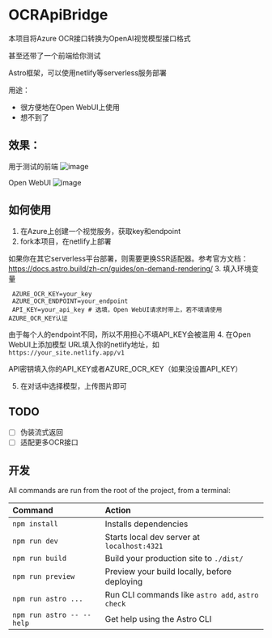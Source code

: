 # OCRApiBridge
本项目将Azure OCR接口转换为OpenAI视觉模型接口格式

甚至还带了一个前端给你测试

Astro框架，可以使用netlify等serverless服务部署

用途：
  - 很方便地在Open WebUI上使用
  - 想不到了

## 效果：
用于测试的前端
![image](https://github.com/user-attachments/assets/4b1cd21a-a350-436a-ae4f-a1f82fa26235)

Open WebUI
![image](https://github.com/user-attachments/assets/3150b867-cec8-4387-bcc5-2a6865bbca35)

## 如何使用
1. 在Azure上创建一个视觉服务，获取key和endpoint
2. fork本项目，在netlify上部署

  如果你在其它serverless平台部署，则需要更换SSR适配器。参考官方文档：https://docs.astro.build/zh-cn/guides/on-demand-rendering/
3. 填入环境变量
   ```
    AZURE_OCR_KEY=your_key
    AZURE_OCR_ENDPOINT=your_endpoint
    API_KEY=your_api_key # 选填，Open WebUI请求时带上，若不填请使用AZURE_OCR_KEY认证
   ```
   由于每个人的endpoint不同，所以不用担心不填API_KEY会被滥用
4. 在Open WebUI上添加模型
   URL填入你的netlify地址，如`https://your_site.netlify.app/v1`

   API密钥填入你的API_KEY或者AZURE_OCR_KEY（如果没设置API_KEY）

5. 在对话中选择模型，上传图片即可

## TODO
- [ ] 伪装流式返回
- [ ] 适配更多OCR接口
## 开发

All commands are run from the root of the project, from a terminal:

| Command                   | Action                                           |
| :------------------------ | :----------------------------------------------- |
| `npm install`             | Installs dependencies                            |
| `npm run dev`             | Starts local dev server at `localhost:4321`      |
| `npm run build`           | Build your production site to `./dist/`          |
| `npm run preview`         | Preview your build locally, before deploying     |
| `npm run astro ...`       | Run CLI commands like `astro add`, `astro check` |
| `npm run astro -- --help` | Get help using the Astro CLI                     |
